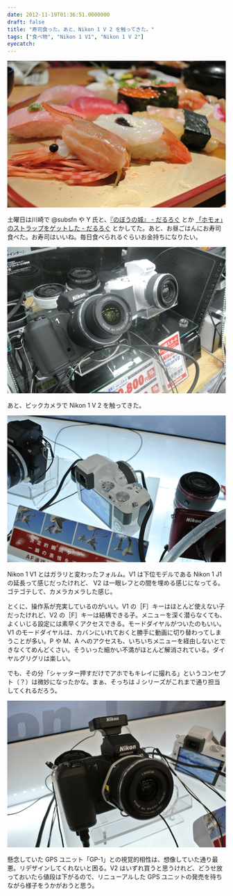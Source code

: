 ```yaml
---
date: 2012-11-19T01:36:51.0000000
draft: false
title: "寿司食った。あと、Nikon 1 V 2 を触ってきた。"
tags: ["食べ物", "Nikon 1 V1", "Nikon 1 V 2"]
eyecatch: 
---
```

<p><span itemscope itemtype="http://schema.org/Photograph"><img src="20121116113817.jpg" alt="f:id:daruyanagi:20121116113817j:plain" title="f:id:daruyanagi:20121116113817j:plain" class="hatena-fotolife" itemprop="image"></span></p><p>土曜日は川崎で @subsfn や Y 氏と、<a href="https://blog.daruyanagi.jp/entry/2012/11/18/201036">&#x300E;&#x306E;&#x307C;&#x3046;&#x306E;&#x57CE;&#x300F; - &#x3060;&#x308B;&#x308D;&#x3050;</a> とか <a href="https://blog.daruyanagi.jp/entry/2012/11/18/202001">&#x300C;&#x30DB;&#x30E2;&#x30A9;&#x300D;&#x306E;&#x30B9;&#x30C8;&#x30E9;&#x30C3;&#x30D7;&#x3092;&#x30B2;&#x30C3;&#x30C8;&#x3057;&#x305F; - &#x3060;&#x308B;&#x308D;&#x3050;</a> とかしてた。あと、お昼ごはんにお寿司食べた。お寿司はいいね。毎日食べられるぐらいお金持ちになりたい。</p><p><span itemscope itemtype="http://schema.org/Photograph"><img src="20121116163715.jpg" alt="f:id:daruyanagi:20121116163715j:plain" title="f:id:daruyanagi:20121116163715j:plain" class="hatena-fotolife" itemprop="image"></span></p><p>あと、ビックカメラで Nikon 1 V 2 を触ってきた。</p><p><span itemscope itemtype="http://schema.org/Photograph"><img src="20121116111408.jpg" alt="f:id:daruyanagi:20121116111408j:plain" title="f:id:daruyanagi:20121116111408j:plain" class="hatena-fotolife" itemprop="image"></span></p><p>Nikon 1 V1 とはガラリと変わったフォルム。V1 は下位モデルである Nikon 1 J1 の延長って感じだったけれど、 V2 は一眼レフとの間を埋める感じになってる。ゴテゴテして、カメラカメラした感じ。</p><p>とくに、操作系が充実しているのがいい。V1 の［F］キーはほとんど使えない子だったけれど、V2 の［F］キーは結構できる子。メニューを深く潜らなくても、よくいじる設定には素早くアクセスできる。モードダイヤルがついたのもいい。V1 のモードダイヤルは、カバンにいれておくと勝手に動画に切り替わってしまうことが多い。P や M、A へのアクセスも、いちいちメニューを経由しないとできなくてめんどくさい。そういった細かい不満がほとんど解消されている。ダイヤルグリグリは楽しい。</p><p>でも、その分「シャッター押すだけでアホでもキレイに撮れる」というコンセプト（？）は微妙になったかな。まぁ、そっちは J シリーズがこれまで通り担当してくれるだろう。</p><p><span itemscope itemtype="http://schema.org/Photograph"><img src="20121116110238.jpg" alt="f:id:daruyanagi:20121116110238j:plain" title="f:id:daruyanagi:20121116110238j:plain" class="hatena-fotolife" itemprop="image"></span></p><p>懸念していた GPS ユニット「GP-1」との視覚的相性は、想像していた通り最悪。リデザインしてくれないと困る。V2 はいずれ買うと思うけれど、どうせ放っておいたら値段は下がるので、リニューアルした GPS ユニットの発売を待ちながら様子をうかがおうと思う。</p>

